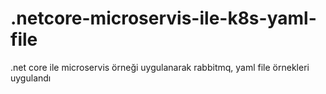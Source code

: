 # .netcore-microservis-ile-k8s-yaml-file

.net core ile microservis örneği uygulanarak rabbitmq, yaml file örnekleri uygulandı

